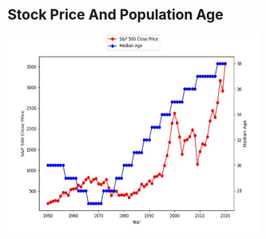 # Stock Price And Population Age
<img src="analyze_data/stock_price_median_age_line_chart.jpg" width="700" height="400">
